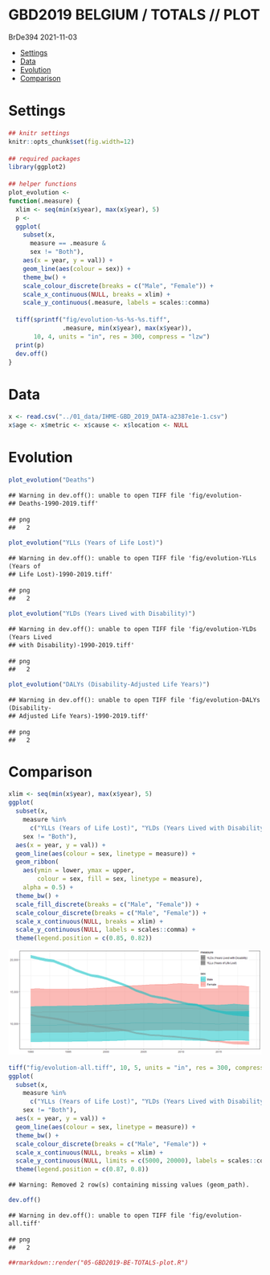 GBD2019 BELGIUM / TOTALS // PLOT
================
BrDe394
2021-11-03

  - [Settings](#settings)
  - [Data](#data)
  - [Evolution](#evolution)
  - [Comparison](#comparison)

# Settings

``` r
## knitr settings
knitr::opts_chunk$set(fig.width=12)

## required packages
library(ggplot2)

## helper functions
plot_evolution <-
function(.measure) {
  xlim <- seq(min(x$year), max(x$year), 5)
  p <-
  ggplot(
    subset(x,
      measure == .measure &
      sex != "Both"),
    aes(x = year, y = val)) +
    geom_line(aes(colour = sex)) +
    theme_bw() +
    scale_colour_discrete(breaks = c("Male", "Female")) +
    scale_x_continuous(NULL, breaks = xlim) +
    scale_y_continuous(.measure, labels = scales::comma)

  tiff(sprintf("fig/evolution-%s-%s-%s.tiff",
               .measure, min(x$year), max(x$year)),
       10, 4, units = "in", res = 300, compress = "lzw")
  print(p)
  dev.off()
}
```

# Data

``` r
x <- read.csv("../01_data/IHME-GBD_2019_DATA-a2387e1e-1.csv")
x$age <- x$metric <- x$cause <- x$location <- NULL
```

# Evolution

``` r
plot_evolution("Deaths")
```

    ## Warning in dev.off(): unable to open TIFF file 'fig/evolution-
    ## Deaths-1990-2019.tiff'

    ## png 
    ##   2

``` r
plot_evolution("YLLs (Years of Life Lost)")
```

    ## Warning in dev.off(): unable to open TIFF file 'fig/evolution-YLLs (Years of
    ## Life Lost)-1990-2019.tiff'

    ## png 
    ##   2

``` r
plot_evolution("YLDs (Years Lived with Disability)")
```

    ## Warning in dev.off(): unable to open TIFF file 'fig/evolution-YLDs (Years Lived
    ## with Disability)-1990-2019.tiff'

    ## png 
    ##   2

``` r
plot_evolution("DALYs (Disability-Adjusted Life Years)")
```

    ## Warning in dev.off(): unable to open TIFF file 'fig/evolution-DALYs (Disability-
    ## Adjusted Life Years)-1990-2019.tiff'

    ## png 
    ##   2

# Comparison

``` r
xlim <- seq(min(x$year), max(x$year), 5)
ggplot(
  subset(x,
    measure %in%
      c("YLLs (Years of Life Lost)", "YLDs (Years Lived with Disability)")&
    sex != "Both"),
  aes(x = year, y = val)) +
  geom_line(aes(colour = sex, linetype = measure)) +
  geom_ribbon(
    aes(ymin = lower, ymax = upper,
        colour = sex, fill = sex, linetype = measure),
    alpha = 0.5) +
  theme_bw() +
  scale_fill_discrete(breaks = c("Male", "Female")) +
  scale_colour_discrete(breaks = c("Male", "Female")) +
  scale_x_continuous(NULL, breaks = xlim) +
  scale_y_continuous(NULL, labels = scales::comma) +
  theme(legend.position = c(0.85, 0.82))
```

![](05-GBD2019-BE-TOTALS-plot_files/figure-gfm/unnamed-chunk-4-1.png)<!-- -->

``` r
tiff("fig/evolution-all.tiff", 10, 5, units = "in", res = 300, compress = "lzw")
ggplot(
  subset(x,
    measure %in%
      c("YLLs (Years of Life Lost)", "YLDs (Years Lived with Disability)")&
    sex != "Both"),
  aes(x = year, y = val)) +
  geom_line(aes(colour = sex, linetype = measure)) +
  theme_bw() +
  scale_colour_discrete(breaks = c("Male", "Female")) +
  scale_x_continuous(NULL, breaks = xlim) +
  scale_y_continuous(NULL, limits = c(5000, 20000), labels = scales::comma) +
  theme(legend.position = c(0.87, 0.8))
```

    ## Warning: Removed 2 row(s) containing missing values (geom_path).

``` r
dev.off()
```

    ## Warning in dev.off(): unable to open TIFF file 'fig/evolution-all.tiff'

    ## png 
    ##   2

``` r
##rmarkdown::render("05-GBD2019-BE-TOTALS-plot.R")
```
